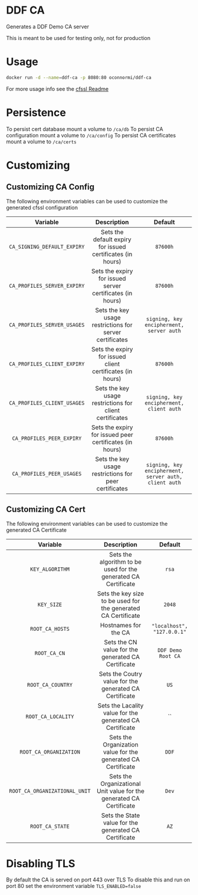 # DDF CA

Generates a DDF Demo CA server

This is meant to be used for testing only, not for production

# Usage

```bash
docker run -d --name=ddf-ca -p 8080:80 oconnormi/ddf-ca
```

For more usage info see the [cfssl Readme](https://github.com/cloudflare/cfssl/blob/master/README.md)

# Persistence

To persist cert database mount a volume to `/ca/db`
To persist CA configuration mount a volume to `/ca/config`
To persist CA certificates mount a volume to `/ca/certs`

# Customizing

## Customizing CA Config

The following environment variables can be used to customize the generated cfssl configuration

| Variable                    | Description                                                | Default                                               |
|:---------------------------:|:----------------------------------------------------------:|:-----------------------------------------------------:|
| `CA_SIGNING_DEFAULT_EXPIRY` | Sets the default expiry for issued certificates (in hours) | `87600h`                                              |
| `CA_PROFILES_SERVER_EXPIRY` | Sets the expiry for issued server certificates (in hours)  | `87600h`                                              |
| `CA_PROFILES_SERVER_USAGES` | Sets the key usage restrictions for server certificates    | `signing, key encipherment, server auth`              |
| `CA_PROFILES_CLIENT_EXPIRY` | Sets the expiry for issued client certificates (in hours)  | `87600h`                                              |
| `CA_PROFILES_CLIENT_USAGES` | Sets the key usage restrictions for client certificates    | `signing, key encipherment, client auth`              |
| `CA_PROFILES_PEER_EXPIRY`   | Sets the expiry for issued peer certificates (in hours)    | `87600h`                                              |
| `CA_PROFILES_PEER_USAGES`   | Sets the key usage restrictions for peer certificates      | `signing, key encipherment, server auth, client auth` |


## Customizing CA Cert

The following environment variables can be used to customize the generated CA Certificate

| Variable                      | Description                                                         | Default                    |
|:-----------------------------:|:-------------------------------------------------------------------:|:--------------------------:|
| `KEY_ALGORITHM`               | Sets the algorithm to be used for the generated CA Certificate      | `rsa`                      |
| `KEY_SIZE`                    | Sets the key size to be used for the generated CA Certificate       | `2048`                     |
| `ROOT_CA_HOSTS`               | Hostnames for the CA                                                | `"localhost", "127.0.0.1"` |
| `ROOT_CA_CN`                  | Sets the CN value for the generated CA Certificate                  | `DDF Demo Root CA`         |
| `ROOT_CA_COUNTRY`             | Sets the Coutry value for the generated CA Certificate              | `US`                       |
| `ROOT_CA_LOCALITY`            | Sets the Lacality value for the generated CA Certificate            | ``                         |
| `ROOT_CA_ORGANIZATION`        | Sets the Organization value for the generated CA Certificate        | `DDF`                      |
| `ROOT_CA_ORGANIZATIONAL_UNIT` | Sets the Organizational Unit value for the generated CA Certificate | `Dev`                      |
| `ROOT_CA_STATE`               | Sets the State value for the generated CA Certificate               | `AZ`                       |

# Disabling TLS

By default the CA is served on port 443 over TLS
To disable this and run on port 80 set the environment variable `TLS_ENABLED=false`
